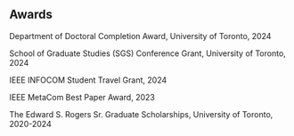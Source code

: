 ## Awards
Department of Doctoral Completion Award, University of Toronto, 2024

School of Graduate Studies (SGS) Conference Grant, University of Toronto, 2024

IEEE INFOCOM Student Travel Grant, 2024

IEEE MetaCom Best Paper Award, 2023

The Edward S. Rogers Sr. Graduate Scholarships, University of Toronto, 2020-2024
